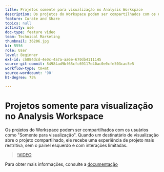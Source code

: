 ```yaml
---
title: Projetos somente para visualização no Analysis Workspace
description: Os projetos do Workspace podem ser compartilhados com os usuários como "Somente para visualização". Quando um destinatário de visualização abre o projeto compartilhado, ele recebe uma experiência de projeto mais restritiva, sem o painel esquerdo e com interações limitadas.
feature: Curate and Share
topics: null
activity: use
doc-type: feature video
team: Technical Marketing
thumbnail: 36206.jpg
kt: 5556
role: User
level: Beginner
exl-id: c6884dcd-4e0c-4a7a-aa6e-670db4111145
source-git-commit: 84984ad9bf65cfc69117e40ac0e0cfe503cac5e5
workflow-type: tm+mt
source-wordcount: '90'
ht-degree: 75%

---
```


# Projetos somente para visualização no Analysis Workspace

Os projetos do Workspace podem ser compartilhados com os usuários como &quot;Somente para visualização&quot;. Quando um destinatário de visualização abre o projeto compartilhado, ele recebe uma experiência de projeto mais restritiva, sem o painel esquerdo e com interações limitadas.

>[!VIDEO](https://video.tv.adobe.com/v/36206/?quality=12&learn=on)

Para obter mais informações, consulte a [documentação](https://experienceleague.adobe.com/docs/analytics/analyze/analysis-workspace/curate-share/view-only-projects.html?lang=pt-BR)
